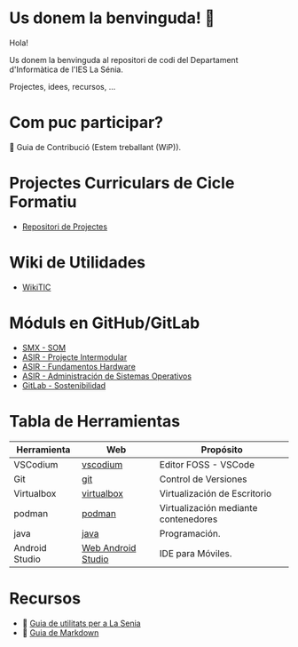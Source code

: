 # Us donem la benvinguda! 👋

Hola!

Us donem la benvinguda al repositori de codi del Departament d'Informàtica de l'IES La Sénia.

Projectes, idees, recursos, ...

# Com puc participar?

🌈 Guia de Contribució (Estem treballant (WiP)).

# Projectes Curriculars de Cicle Formatiu 

- [Repositori de Projectes](https://github.com/inforsenia/PCCF)

# Wiki de Utilidades

- [WikiTIC](https://github.com/inforsenia/utils/wiki)

# Móduls en GitHub/GitLab

- [SMX - SOM](https://gitlab.com/aberlanas/SMX-SOM)
- [ASIR - Projecte Intermodular](https://github.com/inforsenia/ASIR-Intermodular)
- [ASIR - Fundamentos Hardware](https://gitlab.com/aberlanas/ASIR-FHW)
- [ASIR - Administración de Sistemas Operativos](https://gitlab.com/aberlanas/ASIR-ASO)
- [GitLab - Sostenibilidad](https://gitlab.com/aberlanas/sostenibilidad)

# Tabla de Herramientas

| Herramienta | Web | Propósito |
| ------------|-----|-----------|
| VSCodium    |[vscodium](https://vscodium.com/)| Editor FOSS - VSCode |
| Git         |[git](https://git-scm.com/downloads)| Control de Versiones|
| Virtualbox  |[virtualbox](https://www.virtualbox.org/) | Virtualización de Escritorio |
| podman      |[podman](https://podman.io/)| Virtualización mediante contenedores |
| java        |[java](https://www.oracle.com/java/technologies/downloads/)| Programación.|
| Android Studio| [Web Android Studio](https://developer.android.com/studio?hl=es-419)| IDE para Móviles.|

# Recursos

- 🧙 [Guia de utilitats per a La Senia](https://github.com/inforsenia/utils)
- 🧙 [Guia de Markdown](https://docs.github.com/github/writing-on-github/getting-started-with-writing-and-formatting-on-github/basic-writing-and-formatting-syntax)



